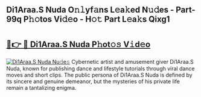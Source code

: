 ## Di1Araa.S Nuda O𝚗𝚕yf𝚊ns L𝚎a𝚔ed N𝚞𝚍es - Part-99q P𝚑𝚘tos Vi𝚍𝚎o - H𝚘𝚝 Part L𝚎a𝚔s Qixg1

# <h2><a href="http://kfcln58.oniu.top/?m=Di1Araa.S+Nuda">🔗👉 🔴 Di1Araa.S Nuda P𝚑ot𝚘𝚜 V𝚒d𝚎o</a></h2>

[![Di1Araa.S Nuda Nu𝚍e𝚜](https://i.imgur.com/0qMVB7G.gif)](http://kfcln58.oniu.top/?m=Di1Araa.S+Nuda)
Cybernetic artist and amusement giver Di1Araa.S Nuda, known for publishing dance and lifestyle tutorials through viral dance moves and short clips. The public persona of Di1Araa.S Nuda is defined by its sincere and genuine demeanor, but the mysteries of his private life remain a tantalizing enigma.  
